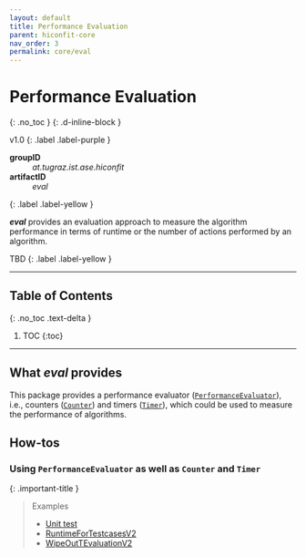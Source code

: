 ```yaml
---
layout: default
title: Performance Evaluation
parent: hiconfit-core
nav_order: 3
permalink: core/eval
---
```


# Performance Evaluation
{: .no_toc }
{: .d-inline-block }

<span style = "text-transform: lowercase">v1.0</span>
{: .label .label-purple }

<dl style="width:400px;">
    <dt><strong>groupID</strong></dt>
    <dd style = "text-transform: lowercase"><em>at.tugraz.ist.ase.hiconfit</em></dd>
    <dt><strong>artifactID</strong></dt>
    <dd style = "text-transform: lowercase"><em>eval</em></dd>
</dl>{: .label .label-yellow }

_**eval**_ provides an evaluation approach to measure the algorithm performance in terms of runtime or the number of actions performed by an algorithm.

TBD
{: .label .label-yellow }

---

## Table of Contents
{: .no_toc .text-delta }

1. TOC
{:toc}

---

## What _eval_ provides

This package provides a performance evaluator ([`PerformanceEvaluator`]), i.e., counters ([`Counter`]) and timers ([`Timer`]), which could be used to measure the performance of algorithms.

## How-tos

### Using `PerformanceEvaluator` as well as `Counter` and `Timer`

{: .important-title }
> Examples
>
> -	[Unit test]
> -	[RuntimeForTestcasesV2]
> -	[WipeOutTEvaluationV2]

<!-- Links -->
[`PerformanceEvaluator`]: https://github.com/HiConfiT/hiconfit-core/blob/main/eval-package/src/main/java/at/tugraz/ist/ase/hiconfit/eval/PerformanceEvaluator.java
[`Counter`]: https://github.com/HiConfiT/hiconfit-core/blob/main/eval-package/src/main/java/at/tugraz/ist/ase/hiconfit/eval/Counter.java
[`Timer`]: https://github.com/HiConfiT/hiconfit-core/blob/main/eval-package/src/main/java/at/tugraz/ist/ase/hiconfit/eval/Timer.java

[Unit test]: https://github.com/HiConfiT/hiconfit-core/blob/main/eval-package/src/test/java/at/tugraz/ist/ase/hiconfit/eval/PerformanceEvaluatorTest.java
[RuntimeForTestcasesV2]: https://github.com/AIG-ist-tugraz/WipeOutR/blob/main/src/main/java/at/tugraz/ist/ase/wipeoutr/app/eval/RuntimeForTestcasesV2.java
[WipeOutTEvaluationV2]: https://github.com/AIG-ist-tugraz/WipeOutR/blob/main/src/main/java/at/tugraz/ist/ase/wipeoutr/app/eval/WipeOutRTEvaluationV2.java